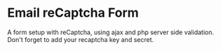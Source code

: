 # Email reCaptcha Form
A form setup with reCaptcha, using ajax and php server side validation. Don't forget to add your recaptcha key and secret. 
